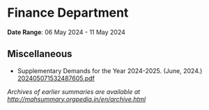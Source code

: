 # Finance Department

**Date Range**: 06 May 2024 - 11 May 2024


## Miscellaneous
- Supplementary Demands for the Year 2024-2025. (June, 2024.)\
  [202405071532487605.pdf](https://gr.maharashtra.gov.in/Site/Upload/Government%20Resolutions/English/202405071532487605.pdf)


*Archives of earlier summaries are available at http://mahsummary.orgpedia.in/en/archive.html*